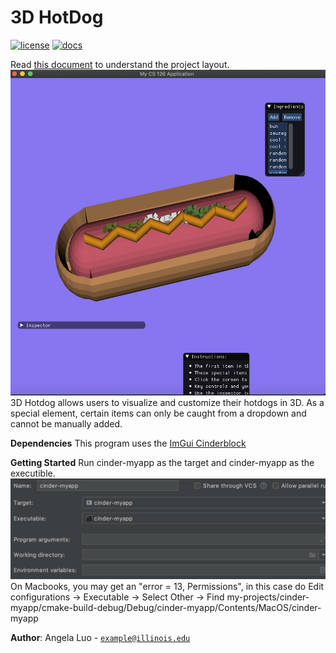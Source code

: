 # 3D HotDog

[![license](https://img.shields.io/badge/license-MIT-green)](LICENSE)
[![docs](https://img.shields.io/badge/docs-yes-brightgreen)](docs/README.md)

Read [this document](https://cliutils.gitlab.io/modern-cmake/chapters/basics/structure.html) to understand the project
layout.
![Hotdog Example](/images/hotdog.png)
3D Hotdog allows users to visualize and customize their hotdogs in 3D. As a special element, certain items can only be caught from a dropdown and cannot be manually added. 

**Dependencies**
This program uses the [ImGui Cinderblock](https://github.com/simongeilfus/Cinder-ImGui)

**Getting Started**
Run cinder-myapp as the target and cinder-myapp as the executible. 
![View on CLion](/images/cinder-myapp.png)
On Macbooks, you may get an "error = 13, Permissions", in this case do 
Edit configurations -> Executable -> Select Other -> Find my-projects/cinder-myapp/cmake-build-debug/Debug/cinder-myapp/Contents/MacOS/cinder-myapp


**Author**: Angela Luo - [`example@illinois.edu`](mailto:angelal6@illinois.edu)
